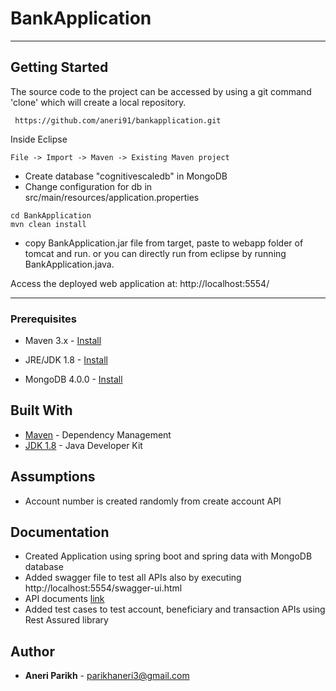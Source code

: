 # BankApplication

--- 

## Getting Started
The source code to the project can be accessed by using a git command 'clone' which will create a local repository.

```
 https://github.com/aneri91/bankapplication.git
```
Inside Eclipse

```
File -> Import -> Maven -> Existing Maven project
```

- Create database "cognitivescaledb" in MongoDB
- Change configuration for db in src/main/resources/application.properties

```
cd BankApplication
mvn clean install
```

- copy BankApplication.jar file from target, paste to webapp folder of tomcat and run. or you can directly run from eclipse by running BankApplication.java.

Access the deployed web application at: http://localhost:5554/

---

### Prerequisites

*   Maven 3.x - [Install](http://maven.apache.org/install.html)

*   JRE/JDK 1.8 - [Install](https://docs.oracle.com/javase/8/docs/technotes/guides/install/install_overview.html)

*   MongoDB 4.0.0 - [Install](https://docs.mongodb.com/tutorials/install-mongodb-on-windows/)

## Built With

* [Maven](https://maven.apache.org/) - Dependency Management
* [JDK 1.8](https://java.oracle.com/) - Java Developer Kit

## Assumptions

- Account number is created randomly from create account API

## Documentation

- Created Application using spring boot and spring data with MongoDB database
- Added swagger file to test all APIs also by executing http://localhost:5554/swagger-ui.html
- API documents [link](https://documenter.getpostman.com/collection/view/664192-7fc30f50-9160-0837-77ea-95c1d1b1c775)
- Added test cases to test account, beneficiary and transaction APIs using Rest Assured library

## Author

* **Aneri Parikh** - parikhaneri3@gmail.com
